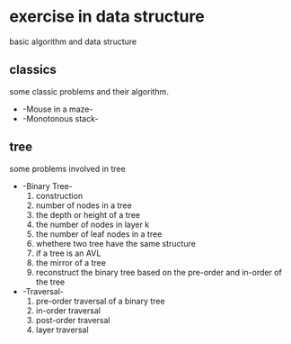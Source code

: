 # exercise in data structure
basic algorithm and data structure

## classics
some classic problems and their algorithm.
* -Mouse in a maze-
* -Monotonous stack-


## tree
some problems involved in tree
* -Binary Tree-
    1. construction
    2. number of nodes in a tree
    3. the depth or height of a tree
    4. the number of nodes in layer k
    5. the number of leaf nodes in a tree
    6. whethere two tree have the same structure
    7. if a tree is an AVL
    8. the mirror of a tree
    9. reconstruct the binary tree based on the pre-order and in-order of the tree
* -Traversal-
	1. pre-order traversal of a binary tree
	2. in-order traversal
	3. post-order traversal
	4. layer traversal